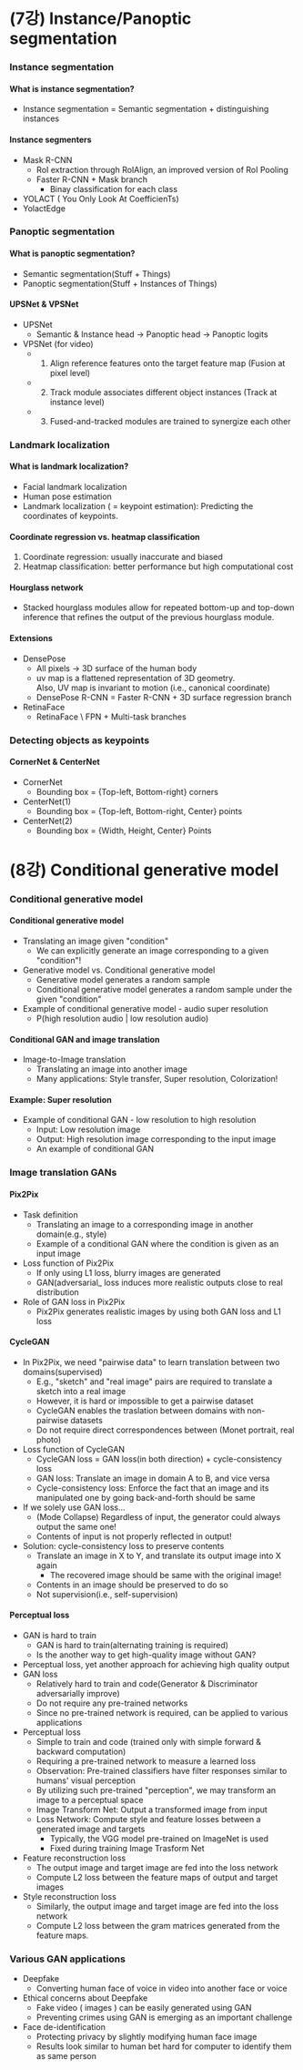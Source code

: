 # (7강) Instance/Panoptic segmentation
### Instance segmentation
#### What is instance segmentation?
- Instance segmentation = Semantic segmentation + distinguishing instances
#### Instance segmenters
- Mask R-CNN
	- RoI extraction through RoIAlign, an improved version of RoI Pooling
	- Faster R-CNN + Mask branch
		- Binay classification for each class
- YOLACT ( You Only Look At CoefficienTs)
- YolactEdge

### Panoptic segmentation
#### What is panoptic segmentation?
- Semantic segmentation(Stuff + Things)
- Panoptic segmentation(Stuff + Instances of Things)
#### UPSNet & VPSNet
- UPSNet
	- Semantic & Instance head -> Panoptic head -> Panoptic logits
- VPSNet (for video)
	- 1. Align reference features onto the target feature map (Fusion at pixel level)
	- 2. Track module associates different object instances (Track at instance level)
	- 3. Fused-and-tracked modules are trained to synergize each other

### Landmark localization
#### What is landmark localization?
- Facial landmark localization
- Human pose estimation
- Landmark localization ( = keypoint estimation): Predicting the coordinates of keypoints.
#### Coordinate regression vs. heatmap classification
1) Coordinate regression: usually inaccurate and biased
2) Heatmap classification: better performance but high computational cost
#### Hourglass network
- Stacked hourglass modules allow for repeated bottom-up and top-down inference that refines the output of the previous hourglass module.
#### Extensions
- DensePose
	- All pixels -> 3D surface of the human body
	- uv map is a flattened representation of 3D geometry.<br> Also, UV map is invariant to motion (i.e., canonical coordinate)
	- DensePose R-CNN = Faster R-CNN + 3D surface regression branch
- RetinaFace
	- RetinaFace \ FPN + Multi-task branches
### Detecting objects as keypoints
#### CornerNet & CenterNet
- CornerNet
	- Bounding box = {Top-left, Bottom-right} corners
- CenterNet(1)
	- Bounding box = {Top-left, Bottom-right, Center} points
- CenterNet(2)
	- Bounding box = {Width, Height, Center} Points

# (8강) Conditional generative model
### Conditional generative model
#### Conditional generative model
- Translating an image given "condition"
	- We can explicitly generate an image corresponding to a given "condition"!
- Generative model vs. Conditional generative model
	- Generative model generates a random sample
	- Conditional generative model generates a random sample under the given "condition"
- Example of conditional generative model - audio super resolution
	- P(high resolution audio | low resolution audio)
#### Conditional GAN and image translation
- Image-to-Image translation
	- Translating an image into another image
	- Many applications: Style transfer, Super resolution, Colorization!
#### Example: Super resolution
- Example of conditional GAN - low resolution to high resolution
	- Input: Low resolution image
	- Output: High resolution image corresponding to the input image
	- An example of conditional GAN

### Image translation GANs
#### Pix2Pix
- Task definition
	- Translating an image to a corresponding image in another domain(e.g., style)
	- Example of a conditional GAN where the condition is given as an input image
- Loss function of Pix2Pix
	- If only using L1 loss, blurry images are generated
	- GAN(adversarial_ loss induces more realistic outputs close to real distribution
- Role of GAN loss in Pix2Pix
	- Pix2Pix generates realistic images by using both GAN loss and L1 loss
#### CycleGAN
- In Pix2Pix, we need "pairwise data" to learn translation between two domains(supervised)
	- E.g., "sketch" and "real image" pairs are required to translate a sketch into a real image
	- However, it is hard or impossible to get a pairwise dataset
	- CycleGAN enables the traslation between domains with non-pairwise datasets
	- Do not require direct correspondences between (Monet portrait, real photo)
- Loss function of CycleGAN
	- CycleGAN loss = GAN loss(in both direction) + cycle-consistency loss
	- GAN loss: Translate an image in domain A to B, and vice versa
	- Cycle-consistency loss: Enforce the fact that an image and its manipulated one by going back-and-forth should be same
- If we solely use GAN loss...
	- (Mode Collapse) Regardless of input, the generator could always output the same one!
	- Contents of input is not properly reflected in output!
- Solution: cycle-consistency loss to preserve contents
	- Translate an image in X to Y, and translate its output image into X again
		- The recovered image should be same with the original image!
	- Contents in an image should be preserved to do so
	- Not supervision(i.e., self-supervision)
#### Perceptual loss
- GAN is hard to train
	- GAN is hard to train(alternating training is required)
	- Is the another way to get high-quality image without GAN?
- Perceptual loss, yet another approach for achieving high quality output
- GAN loss
	- Relatively hard to train and code(Generator & Discriminator adversarially improve)
	- Do not require any pre-trained networks
	- Since no pre-trained network is required, can be applied to various applications
- Perceptual loss
	- Simple to train and code (trained only with simple forward & backward computation)
	- Requiring a pre-trained network to measure a learned loss
	- Observation: Pre-trained classifiers have filter responses similar to humans' visual perception
	- By utilizing such pre-trained "perception", we may transform an image to a perceptual space
	- Image Transform Net: Output a transformed image from input
	- Loss Network: Compute style and feature losses between a generated image and targets
		- Typically, the VGG model pre-trained on ImageNet is used
		- Fixed during training Image Trasform Net
- Feature reconstruction loss
	- The output image and target image are fed into the loss network
	- Compute L2 loss between the feature maps of output and target images
- Style reconstruction loss
	- Similarly, the output image and target image are fed into the loss network
	- Compute L2 loss between the gram matrices generated from the feature maps.
### Various GAN applications
- Deepfake
	- Converting human face of voice in video into another face or voice
- Ethical concerns about Deepfake
	- Fake video ( images ) can be easily generated using GAN
	- Preventing crimes using GAN is emerging as an important challenge
- Face de-identification
	- Protecting privacy by slightly modifying human face image
	- Results look similar to human bet hard for computer to identify them as same person